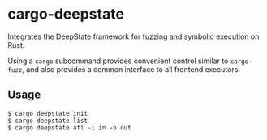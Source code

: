 # cargo-deepstate

Integrates the DeepState framework for fuzzing and symbolic execution on Rust.

Using a `cargo` subcommand provides convenient control similar to `cargo-fuzz`, and also provides a common interface to all frontend executors.

## Usage

```
$ cargo deepstate init
$ cargo deepstate list
$ cargo deepstate afl -i in -o out
```


